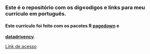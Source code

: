 ### Este é o repositório com os dig«odigos e links para meu currículo em português.<br/>

#### Este currículo foi feito com os pacotes R [**pagedown**](https://github.com/rstudio/pagedown) e
[**datadrivencv**](http://nickstrayer.me/datadrivencv/index.html).

[Link de acesso](https://tai-rocha.github.io/TR_CV_PT.github.io/) <br/>

